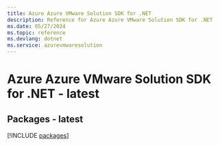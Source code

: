 ```yaml
---
title: Azure Azure VMware Solution SDK for .NET
description: Reference for Azure Azure VMware Solution SDK for .NET
ms.date: 05/27/2024
ms.topic: reference
ms.devlang: dotnet
ms.service: azurevmwaresolution
---
```

# Azure Azure VMware Solution SDK for .NET - latest
## Packages - latest
[!INCLUDE [packages](azure-vmware-solution-index.md)]